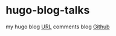 # hugo-blog-talks
my hugo blog [URL](https://reid00.github.io/) comments
blog [Github](https://github.com/Reid00/Reid00.github.io)
